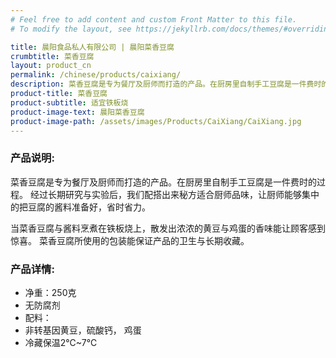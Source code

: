 ```yaml
---
# Feel free to add content and custom Front Matter to this file.
# To modify the layout, see https://jekyllrb.com/docs/themes/#overriding-theme-defaults

title: 晨阳食品私人有限公司 | 晨阳菜香豆腐
crumbtitle: 菜香豆腐
layout: product_cn
permalink: /chinese/products/caixiang/
description: 菜香豆腐是专为餐厅及厨师而打造的产品。在厨房里自制手工豆腐是一件费时的过程。经过长期研究与实验后，我们配搭出来秘方适合厨师品味，让厨师能够集中的把豆腐的酱料准备好，省时省力。
product-title: 菜香豆腐
product-subtitle: 适宜铁板烧
product-image-text: 晨阳菜香豆腐
product-image-path: /assets/images/Products/CaiXiang/CaiXiang.jpg
---
```


### 产品说明:
菜香豆腐是专为餐厅及厨师而打造的产品。在厨房里自制手工豆腐是一件费时的过程。
经过长期研究与实验后，我们配搭出来秘方适合厨师品味，让厨师能够集中的把豆腐的酱料准备好，省时省力。


当菜香豆腐与酱料烹煮在铁板烧上，散发出浓浓的黄豆与鸡蛋的香味能让顾客感到惊喜。
菜香豆腐所使用的包装能保证产品的卫生与长期收藏。


### 产品详情:
- 净重：250克
- 无防腐剂
- 配料：
- 非转基因黄豆，硫酸钙， 鸡蛋
- 冷藏保温2℃~7℃

